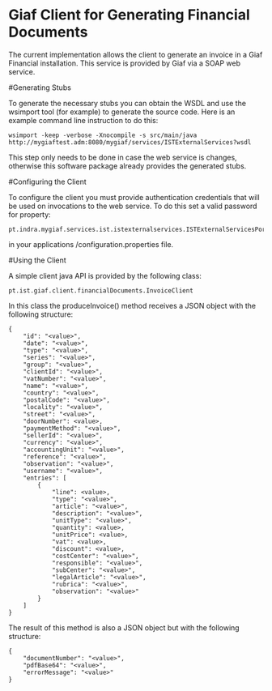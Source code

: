 Giaf Client for Generating Financial Documents
===

The current implementation allows the client to generate an invoice in a Giaf 
Financial installation. This service is provided by Giaf via a SOAP web service.


#Generating Stubs

To generate the necessary stubs you can obtain the WSDL and use the wsimport 
tool (for example) to generate the source code. Here is an example command line 
instruction to do this:

```
wsimport -keep -verbose -Xnocompile -s src/main/java http://mygiaftest.adm:8080/mygiaf/services/ISTExternalServices?wsdl
```

This step only needs to be done in case the web service is changes, otherwise 
this software package already provides the generated stubs.


#Configuring the Client

To configure the client you must provide authentication credentials that will 
be used on invocations to the web service. To do this set a valid password for 
property:

```
pt.indra.mygiaf.services.ist.istexternalservices.ISTExternalServicesPortType.password
```

in your applications /configuration.properties file.


#Using the Client

A simple client java API is provided by the following class: 

```
pt.ist.giaf.client.financialDocuments.InvoiceClient
```

In this class the produceInvoice() method receives a JSON object with the 
following structure:

```
{
    "id": "<value>",
    "date": "<value>",
    "type": "<value>",
    "series": "<value>",
    "group": "<value>",
    "clientId": "<value>",
    "vatNumber": "<value>",
    "name": "<value>",
    "country": "<value>",
    "postalCode": "<value>",
    "locality": "<value>",
    "street": "<value>",
    "doorNumber": <value>,
    "paymentMethod": "<value>",
    "sellerId": "<value>",
    "currency": "<value>",
    "accountingUnit": "<value>",
    "reference": "<value>",
    "observation": "<value>",
    "username": "<value>",
    "entries": [
    	{
            "line": <value>,
            "type": "<value>",
            "article": "<value>",
            "description": "<value>",
            "unitType": "<value>",
            "quantity": <value>,
            "unitPrice": <value>,
            "vat": <value>,
            "discount": <value>,
            "costCenter": "<value>",
            "responsible": "<value>",
            "subCenter": "<value>",
            "legalArticle": "<value>",
            "rubrica": "<value>",
            "observation": "<value>"
    	}
    ]
}
```

The result of this method is also a JSON object but with the following structure:

```
{
    "documentNumber": "<value>",
    "pdfBase64": "<value>",
    "errorMessage": "<value>"
}
```

